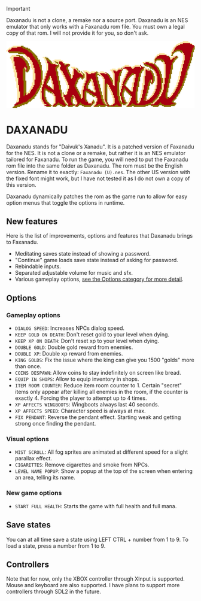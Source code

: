 > [!IMPORTANT]  
> Daxanadu is not a clone, a remake nor a source port. Daxanadu is an NES emulator that only works with a Faxanadu rom file. You must own a legal copy of that rom. I will not provide it for you, so don't ask.

![](images/Daxanadu.png)

# DAXANADU

Daxanadu stands for "Daivuk's Xanadu". It is a patched version of Faxanadu for the NES. It is not a clone or a remake, but rather it is an NES emulator tailored for Faxanadu. To run the game, you will need to put the Faxanadu rom file into the same folder as Daxanadu. The rom must be the English version. Rename it to exactly: `Faxanadu (U).nes`. The other US version with the fixed font might work, but I have not tested it as I do not own a copy of this version.

Daxanadu dynamically patches the rom as the game run to allow for easy option menus that toggle the options in runtime.

## New features
Here is the list of improvements, options and features that Daxanadu brings to Faxanadu.
- Meditating saves state instead of showing a password.
- "Continue" game loads save state instead of asking for password.
- Rebindable inputs.
- Separated adjustable volume for music and sfx.
- Various gameplay options, [see the Options category for more detail](##Options).

## Options
### Gameplay options
- `DIALOG SPEED`: Increases NPCs dialog speed.
- `KEEP GOLD ON DEATH`: Don't reset gold to your level when dying.
- `KEEP XP ON DEATH`: Don't reset xp to your level when dying.
- `DOUBLE GOLD`: Double gold reward from enemies.
- `DOUBLE XP`: Double xp reward from enemies.
- `KING GOLDS`: Fix the issue where the king can give you 1500 "golds" more than once.
- `COINS DESPAWN`: Allow coins to stay indefinitely on screen like bread.
- `EQUIP IN SHOPS`: Allow to equip inventory in shops.
- `ITEM ROOM COUNTER`: Reduce item room counter to 1. Certain "secret" items only appear after killing all enemies in the room, if the counter is exactly 4. Forcing the player to attempt up to 4 times.
- `XP AFFECTS WINGBOOTS`: Wingboots always last 40 seconds.
- `XP AFFECTS SPEED`: Character speed is always at max.
- `FIX PENDANT`: Reverse the pendant effect. Starting weak and getting strong once finding the pendant.

### Visual options
- `MIST SCROLL`: All fog sprites are animated at different speed for a slight parallax effect.
- `CIGARETTES`: Remove cigarettes and smoke from NPCs.
- `LEVEL NAME POPUP`: Show a popup at the top of the screen when entering an area, telling its name.

### New game options
- `START FULL HEALTH`: Starts the game with full health and full mana.

## Save states
You can at all time save a state using LEFT CTRL + number from 1 to 9. To load a state, press a number from 1 to 9.

## Controllers
Note that for now, only the XBOX controller through XInput is supported. Mouse and keyboard are also supported.
I have plans to support more controllers through SDL2 in the future.

